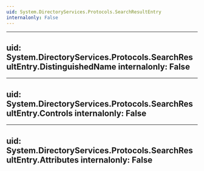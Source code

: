 ```yaml
---
uid: System.DirectoryServices.Protocols.SearchResultEntry
internalonly: False
---
```


---
uid: System.DirectoryServices.Protocols.SearchResultEntry.DistinguishedName
internalonly: False
---

---
uid: System.DirectoryServices.Protocols.SearchResultEntry.Controls
internalonly: False
---

---
uid: System.DirectoryServices.Protocols.SearchResultEntry.Attributes
internalonly: False
---
